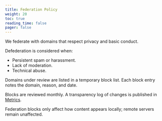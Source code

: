 ```yaml
---
title: Federation Policy
weight: 20
toc: true
reading_time: false
pager: false
---
```


We federate with domains that respect privacy and basic conduct.

Defederation is considered when:

- Persistent spam or harassment.
- Lack of moderation.
- Technical abuse.

Domains under review are listed in a temporary block list. Each block entry notes the domain, reason, and date.

Blocks are reviewed monthly. A transparency log of changes is published in [Metrics](/docs/transparency/metrics/).

Federation blocks only affect how content appears locally; remote servers remain unaffected.

